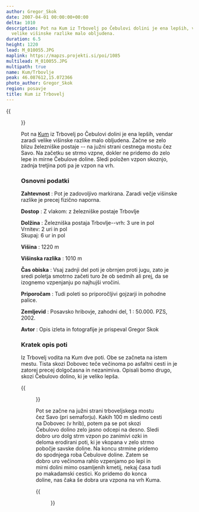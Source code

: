```yaml
---
author: Gregor_Skok
date: 2007-04-01 00:00:00+00:00
delta: 1010
description: Pot na Kum iz Trbovelj po Čebulovi dolini je ena lepših, vendar zaradi
  velike višinske razlike malo obljudena.
duration: 6.5
height: 1220
lead: M_010055.JPG
maplink: https://mapzs.projekti.si/poi/1085
multilead: M_010055.JPG
multipath: true
name: Kum/Trbovlje
peak: 46.087612,15.072366
photo_author: Gregor_Skok
region: posavje
title: Kum iz Trbovelj
---
```

{{<figure src="M_010055.JPG">}}

Pot na [Kum](../) iz Trbovelj po Čebulovi dolini je ena lepših, vendar zaradi velike višinske razlike malo obljudena. Začne se zelo blizu železniške postaje -- na južni strani cestnega mostu čez Savo. Na začetku se strmo vzpne, dokler ne pridemo do zelo lepe in mirne Čebulove doline. Sledi položen vzpon skoznjo, zadnja tretjina poti pa je vzpon na vrh.

### Osnovni podatki

**Zahtevnost**
:   Pot je zadovoljivo markirana. Zaradi večje višinske razlike je precej fizično naporna.

**Dostop**
:   Z vlakom: z železniške postaje Trbovlje

**Dolžina**
:   Železniška postaja Trbovlje--vrh: 3 ure in pol\
    Vrnitev: 2 uri in pol\
    Skupaj: 6 ur in pol

**Višina**
:   1220 m

**Višinska razlika**
:   1010 m

**Čas obiska**
:   Vsaj zadnji del poti je obrnjen proti jugu, zato je sredi poletja smotrno začeti turo že ob sedmih ali prej, da se izognemo vzpenjanju po najhujši vročini.

**Priporočam**
:   Tudi poleti so priporočljivi gojzarji in pohodne palice.

**Zemljevid**
:   Posavsko hribovje, zahodni del, 1 : 50.000. PZS, 2002.

**Avtor**
:   Opis izleta in fotografije je prispeval Gregor Skok

### Kratek opis poti

Iz Trbovelj vodita na Kum dve poti. Obe se začneta na istem mestu. Tista skozi Dobovec teče večinoma po asfaltni cesti in je zatorej precej dolgočasna in nezanimiva. Opisali bomo drugo, skozi Čebulovo dolino, ki je veliko lepša.

{{<figure src="M_010067.JPG">}}

Pot se začne na južni strani trboveljskega mostu čez Savo (pri semaforju). Kakih 100 m sledimo cesti na Dobovec (v hrib), potem pa se pot skozi Čebulovo dolino zelo jasno odcepi na desno. Sledi dobro uro dolg strm vzpon po zanimivi ozki in deloma erodirani poti, ki je vkopana v zelo strmo pobočje savske doline. Na koncu strmine pridemo do spodnjega roba Čebulove doline. Zatem se dobro uro večinoma rahlo vzpenjamo po lepi in mirni dolini mimo osamljenih kmetij, nekaj časa tudi po makadamski cestici. Ko pridemo do konca doline, nas čaka še dobra ura vzpona na vrh Kuma.

{{<figure src="mapgps.jpg" caption="Zemljevid">}}

